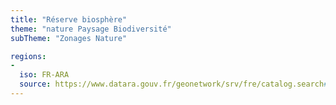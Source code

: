 ```yaml
---
title: "Réserve biosphère"
theme: "nature Paysage Biodiversité"
subTheme: "Zonages Nature"

regions:
-
  iso: FR-ARA
  source: https://www.datara.gouv.fr/geonetwork/srv/fre/catalog.search#/search?resultType=details&sortBy=relevance&from=1&to=20&fast=index&_content_type=json&any=Réserve biosphère
---
```

